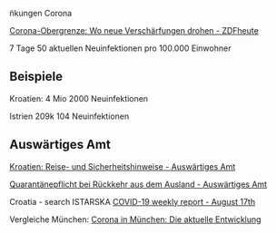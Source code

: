 ̈nkungen Corona

[Corona-Obergrenze: Wo neue Verschärfungen drohen - ZDFheute](https://www.zdf.de/nachrichten/politik/landkreise-lockdown-zahlen-karte-100.html)

7 Tage 50 aktuellen Neuinfektionen pro 100.000 Einwohner

## Beispiele

Kroatien: 4 Mio 2000 Neuinfektionen

Istrien 209k 104 Neuinfektionen

## Auswärtiges Amt

[Kroatien: Reise- und Sicherheitshinweise - Auswärtiges Amt](https://www.auswaertiges-amt.de/de/aussenpolitik/laender/kroatien-node/kroatiensicherheit/210072)

[Quarantänepflicht bei Rückkehr aus dem Ausland - Auswärtiges Amt](https://www.auswaertiges-amt.de/de/ReiseUndSicherheit/quarantaene-einreise/2371468)

Croatia - search ISTARSKA [COVID-19 weekly report - August 17th](https://www.koronavirus.hr/covid-19-weekly-report-august-17th/767)

Vergleiche München: [Corona in München: Die aktuelle Entwicklung](https://www.muenchen.de/aktuell/2020-03/coronavirus-muenchen-infektion-aktueller-stand.html)



